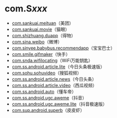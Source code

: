 # com.S*xxx*

- [com.sankuai.meituan](./com.sankuai.meituan/readme.md)（美团）
- [com.sankuai.movie](./com.sankuai.movie/readme.md)（猫眼）
- [com.shizhuang.duapp](./com.shizhuang.duapp/readme.md)（得物）
- [com.sina.weibo](./com.sina.weibo/readme.md)（微博）
- [com.sinyee.babybus.recommendapp](./com.sinyee.babybus.recommendapp/readme.md)（宝宝巴士）
- [com.smile.gifmaker](./com.sinyee.babybus.recommendapp/readme.md)（快手）
- [com.snda.wifilocating](./com.snda.wifilocating/readme.md)（WiFi万能钥匙）
- [com.ss.android.article.lite](./com.ss.android.article.lite/readme.md)（今日头条极速版）
- [com.sohu.sohuvideo](./com.sohu.sohuvideo/readme.md)（搜狐视频）
- [com.ss.android.article.news](./com.ss.android.article.news/readme.md)（今日头条）
- [com.ss.android.article.video](./com.ss.android.article.video/readme.md)（西瓜视频）
- [com.ss.android.auto](./com.ss.android.auto/readme.md)（懂车帝）
- [com.ss.android.ugc.aweme](./com.ss.android.ugc.aweme/readme.md)（抖音）
- [com.ss.android.ugc.aweme.lite](./com.ss.android.ugc.aweme.lite/readme.md)（抖音极速版）
- [ com.sup.android.superb](./com.sup.android.superb/readme.md)（皮皮虾）